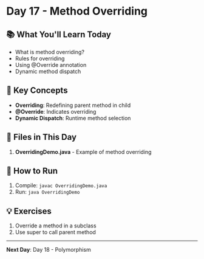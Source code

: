 # Day 17 - Method Overriding

## 📚 What You'll Learn Today

- What is method overriding?
- Rules for overriding
- Using @Override annotation
- Dynamic method dispatch

## 🎯 Key Concepts

- **Overriding**: Redefining parent method in child
- **@Override**: Indicates overriding
- **Dynamic Dispatch**: Runtime method selection

## 📁 Files in This Day

1. **OverridingDemo.java** - Example of method overriding

## 🚀 How to Run

1. Compile: `javac OverridingDemo.java`
2. Run: `java OverridingDemo`

## 💡 Exercises

1. Override a method in a subclass
2. Use super to call parent method

---

**Next Day**: Day 18 - Polymorphism 